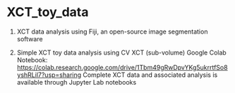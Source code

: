 # XCT_toy_data

1. XCT data analysis using Fiji, an open-source image segmentation software

2. Simple XCT toy data analysis using CV
XCT (sub-volume) Google Colab Notebook: https://colab.research.google.com/drive/1Tbm49gRwDpvYKg5ukrrtfSo8yshRLil7?usp=sharing
Complete XCT data and associated analysis is available through Jupyter Lab notebooks
